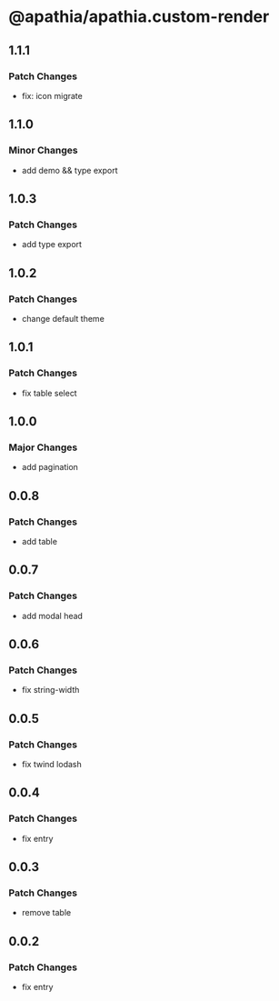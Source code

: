 # @apathia/apathia.custom-render

## 1.1.1

### Patch Changes

- fix: icon migrate

## 1.1.0

### Minor Changes

- add demo && type export

## 1.0.3

### Patch Changes

- add type export

## 1.0.2

### Patch Changes

- change default theme

## 1.0.1

### Patch Changes

- fix table select

## 1.0.0

### Major Changes

- add pagination

## 0.0.8

### Patch Changes

- add table

## 0.0.7

### Patch Changes

- add modal head

## 0.0.6

### Patch Changes

- fix string-width

## 0.0.5

### Patch Changes

- fix twind lodash

## 0.0.4

### Patch Changes

- fix entry

## 0.0.3

### Patch Changes

- remove table

## 0.0.2

### Patch Changes

- fix entry
